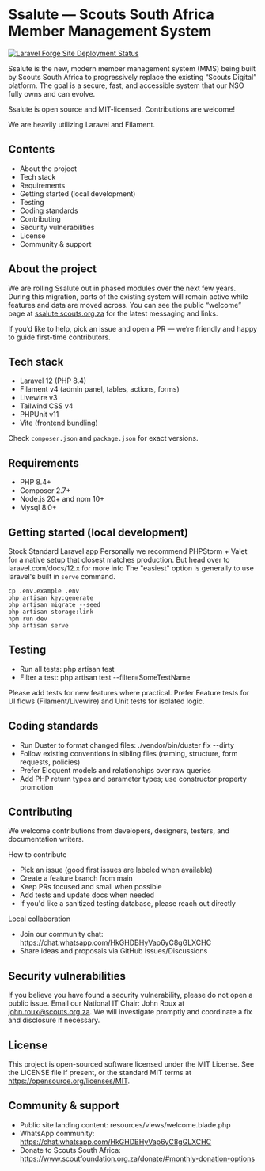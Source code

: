 # Ssalute — Scouts South Africa Member Management System

[![Laravel Forge Site Deployment Status](https://img.shields.io/endpoint?url=https%3A%2F%2Fforge.laravel.com%2Fsite-badges%2F82acbd78-6c12-4233-8ecb-b532c3256ff8&style=plastic)](https://forge.laravel.com/john-roux/scouts-digital/2850417)

Ssalute is the new, modern member management system (MMS) being built by Scouts South Africa to progressively replace the existing “Scouts Digital” platform. The goal is a secure, fast, and accessible system that our NSO fully owns and can evolve.

Ssalute is open source and MIT-licensed. Contributions are welcome!

We are heavily utilizing Laravel and Filament.

## Contents
- About the project
- Tech stack
- Requirements
- Getting started (local development)
- Testing
- Coding standards
- Contributing
- Security vulnerabilities
- License
- Community & support


## About the project
We are rolling Ssalute out in phased modules over the next few years. During this migration, parts of the existing system will remain active while features and data are moved across. You can see the public “welcome” page at [ssalute.scouts.org.za](https://ssalute.scouts.org.za) for the latest messaging and links.

If you’d like to help, pick an issue and open a PR — we’re friendly and happy to guide first-time contributors.


## Tech stack
- Laravel 12 (PHP 8.4)
- Filament v4 (admin panel, tables, actions, forms)
- Livewire v3
- Tailwind CSS v4
- PHPUnit v11
- Vite (frontend bundling)

Check `composer.json` and `package.json` for exact versions.


## Requirements
- PHP 8.4+
- Composer 2.7+
- Node.js 20+ and npm 10+
- Mysql 8.0+ 


## Getting started (local development)
Stock Standard Laravel app
Personally we recommend PHPStorm + Valet for a native setup that closest matches production.
But head over to laravel.com/docs/12.x for more info
The "easiest" option is generally to use laravel's built in `serve` command.

```
cp .env.example .env
php artisan key:generate
php artisan migrate --seed
php artisan storage:link
npm run dev
php artisan serve
```

## Testing
- Run all tests: php artisan test
- Filter a test: php artisan test --filter=SomeTestName

Please add tests for new features where practical. Prefer Feature tests for UI flows (Filament/Livewire) and Unit tests for isolated logic.


## Coding standards
- Run Duster to format changed files: ./vendor/bin/duster fix --dirty
- Follow existing conventions in sibling files (naming, structure, form requests, policies)
- Prefer Eloquent models and relationships over raw queries
- Add PHP return types and parameter types; use constructor property promotion


## Contributing
We welcome contributions from developers, designers, testers, and documentation writers.

How to contribute
- Pick an issue (good first issues are labeled when available)
- Create a feature branch from main
- Keep PRs focused and small when possible
- Add tests and update docs when needed
- If you'd like a sanitized testing database, please reach out directly

Local collaboration
- Join our community chat: https://chat.whatsapp.com/HkGHDBHyVap6yC8gGLXCHC
- Share ideas and proposals via GitHub Issues/Discussions


## Security vulnerabilities
If you believe you have found a security vulnerability, please do not open a public issue. Email our National IT Chair: John Roux at john.roux@scouts.org.za. We will investigate promptly and coordinate a fix and disclosure if necessary.


## License
This project is open-sourced software licensed under the MIT License. See the LICENSE file if present, or the standard MIT terms at https://opensource.org/licenses/MIT.


## Community & support
- Public site landing content: resources/views/welcome.blade.php
- WhatsApp community: https://chat.whatsapp.com/HkGHDBHyVap6yC8gGLXCHC
- Donate to Scouts South Africa: https://www.scoutfoundation.org.za/donate/#monthly-donation-options
